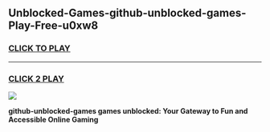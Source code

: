 
## Unblocked-Games-github-unblocked-games-Play-Free-u0xw8
<h3>
<a href="https://premium76.site?title=github-unblocked-games&ref=22A">CLICK TO PLAY</a></h3>
<hr>

<h3>
<a href="https://premium76.site?title=github-unblocked-games&ref=22A">CLICK 2 PLAY</a>
  
</h3>

<a href="https://premium76.site?title=github-unblocked-games&ref=22A"><img src="https://clearcache.store/games.png"></a>


**github-unblocked-games games unblocked: Your Gateway to Fun and Accessible Online Gaming**

